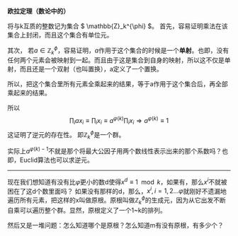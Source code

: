 **欧拉定理（数论中的）**

将与k互质的整数记为集合
$
\mathbb{Z}_k^{\phi}
$。
首先，容易证明乘法在该集合上封闭，而且这个集合有单位元。

其次，
若$a\in \mathbb{Z}_k^{\phi}$，容易证明，$a$作用于这个集合的时候是一个**单射**。也即，没有任何两个元素会被映射到一起。而且由于这是集合到自身的映射，所以这不仅是单射，而且还是一个双射（也叫置换），a定义了一个置换。


所以，把这个集合里所有元素全乘起来的结果，等于a作用于这个集合后，再全部乘起来的结果。

所以
$$
\prod_{i}ax_i\equiv\prod_{i}x_i\equiv
a^{\varphi(k)}\prod_i x_i\Rightarrow a^{\varphi(k)}\equiv 1
$$
这证明了逆元的存在性。
即$\mathbb{Z}_k^{\phi}$是一个群。

实际上$a^{\varphi(k)-1}$不就是那个将最大公因子用两个数线性表示出来的那个系数吗？也即，Euclid算法也可以求逆元。



---
现在我们想知道有没有比$\varphi$更小的数d使得$x^d\equiv 1\mod k$，如果有，那么$x^i$不就被困在了这d个数里面吗？
如果没有那样的d，那么，$x^i,i=1,2...\varphi$就刚好不遗漏地遍历所有元素，把这样的x叫做原根。原根叫做$\mathbb{Z}_k^{\phi}$的生成元，因为从它出发不断自乘可以遍历整个群。显然，原根定义了一个1~k的排列。

然后又是一堆问题：怎么知道哪个是原根？怎么知道m有没有原根，有多少个？


